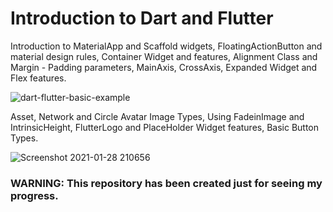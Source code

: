 # Introduction to Dart and Flutter

Introduction to MaterialApp and Scaffold widgets, FloatingActionButton and material design rules, Container Widget and features, Alignment Class and Margin - Padding parameters, MainAxis, CrossAxis, Expanded Widget and Flex features. 

![dart-flutter-basic-example](https://user-images.githubusercontent.com/76449375/106041765-48cf6880-60ed-11eb-9d25-f814cb5d0fe2.png)

Asset, Network and Circle Avatar Image Types, Using FadeinImage and IntrinsicHeight, FlutterLogo and PlaceHolder Widget features, Basic Button Types.

![Screenshot 2021-01-28 210656](https://user-images.githubusercontent.com/76449375/106191390-dc6f6a80-61bb-11eb-8e4b-51c55de99229.png)



### WARNING: This repository has been created just for seeing my progress.
